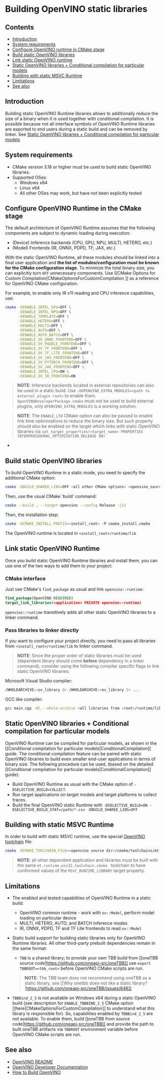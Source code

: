 # Building OpenVINO static libraries

## Contents

- [Introduction](#introduction)
- [System requirements](#system-requirements)
- [Configure OpenVINO runtime in CMake stage](#configure-openvino-runtime-in-cmake-stage)
- [Build static OpenVINO libraries](#build-static-openvino-libraries)
- [Link static OpenVINO runtime](#link-static-openvino-runtime)
- [Static OpenVINO libraries + Conditional compilation for particular models](#static-openvino-libraries--conditional-compilation-for-particular-models)
- [Building with static MSVC Runtime](#building-with-static-msvc-runtime)
- [Limitations](#limitations)
- [See also](#see-also)

## Introduction

Building static OpenVINO Runtime libraries allows to additionally reduce the size of a binary when it is used together with conditional compilation.
It is possible because not all interface symbols of OpenVINO Runtime libraries are exported to end users during a static build and can be removed by linker. See [Static OpenVINO libraries + Conditional compilation for particular models](#static-openvino-libraries--conditional-compilation-for-particular-models)

## System requirements

* CMake version 3.18 or higher must be used to build static OpenVINO libraries.
* Supported OSes:
    * Windows x64
    * Linux x64
    * All other OSes may work, but have not been explicitly tested

## Configure OpenVINO Runtime in the CMake stage

The default architecture of OpenVINO Runtime assumes that the following components are subject to dynamic loading during execution:
* (Device) Inference backends (CPU, GPU, NPU, MULTI, HETERO, etc.)
* (Model) Frontends (IR, ONNX, PDPD, TF, JAX, etc.)

With the static OpenVINO Runtime, all these modules should be linked into a final user application and **the list of modules/configuration must be known for the CMake configuration stage**. To minimize the total binary size, you can explicitly turn `OFF` unnecessary components. Use [[CMake Options for Custom Compilation|CMakeOptionsForCustomCompilation ]] as a reference for OpenVINO CMake configuration.

For example, to enable only IR v11 reading and CPU inference capabilities, use:
```sh
cmake -DENABLE_INTEL_GPU=OFF \
      -DENABLE_INTEL_NPU=OFF \
      -DENABLE_TEMPLATE=OFF \
      -DENABLE_HETERO=OFF \
      -DENABLE_MULTI=OFF \
      -DENABLE_AUTO=OFF \
      -DENABLE_AUTO_BATCH=OFF \
      -DENABLE_OV_ONNX_FRONTEND=OFF \
      -DENABLE_OV_PADDLE_FRONTEND=OFF \
      -DENABLE_OV_TF_FRONTEND=OFF \
      -DENABLE_OV_TF_LITE_FRONTEND=OFF \
      -DENABLE_OV_JAX_FRONTEND=OFF \
      -DENABLE_OV_PYTORCH_FRONTEND=OFF \
      -DENABLE_OV_JAX_FRONTEND=OFF \
      -DENABLE_INTEL_CPU=ON \
      -DENABLE_OV_IR_FRONTEND=ON
```

> **NOTE**: Inference backends located in external repositories can also be used in a static build. Use `-DOPENVINO_EXTRA_MODULES=<path to external plugin root>` to enable them. `OpenVINODeveloperPackage.cmake` must not be used to build external plugins, only `OPENVINO_EXTRA_MODULES` is a working solution.

> **NOTE**: The `ENABLE_LTO` CMake option can also be passed to enable link time optimizations to reduce the binary size. But such property should also be enabled on the target which links with static OpenVINO libraries via `set_target_properties(<target_name> PROPERTIES INTERPROCEDURAL_OPTIMIZATION_RELEASE ON)`
-
## Build static OpenVINO libraries

To build OpenVINO Runtime in a static mode, you need to specify the additional CMake option:

```sh
cmake -DBUILD_SHARED_LIBS=OFF <all other CMake options> <openvino_sources root>
```

Then, use the usual CMake 'build' command:

```sh
cmake --build . --target openvino --config Release -j12
```

Then, the installation step:

```sh
cmake -DCMAKE_INSTALL_PREFIX=<install_root> -P cmake_install.cmake
```

The OpenVINO runtime is located in `<install_root>/runtime/lib`

## Link static OpenVINO Runtime

Once you build static OpenVINO Runtime libraries and install them, you can use one of the two ways to add them to your project:

### CMake interface

Just use CMake's `find_package` as usual and link `openvino::runtime`:

```cmake
find_package(OpenVINO REQUIRED)
target_link_libraries(<application> PRIVATE openvino::runtime)
```

`openvino::runtime` transitively adds all other static OpenVINO libraries to a linker command.

### Pass libraries to linker directly

If you want to configure your project directly, you need to pass all libraries from `<install_root>/runtime/lib` to linker command.

> **NOTE**: Since the proper order of static libraries must be used (dependent library should come **before** dependency in a linker command), consider using the following compiler specific flags to link static OpenVINO libraries:

Microsoft Visual Studio compiler:
```sh
/WHOLEARCHIVE:<ov_library 0> /WHOLEARCHIVE:<ov_library 1> ...
```

GCC like compiler:
```sh
gcc main.cpp -Wl,--whole-archive <all libraries from <root>/runtime/lib> > -Wl,--no-whole-archive -o a.out
```

## Static OpenVINO libraries + Conditional compilation for particular models

OpenVINO Runtime can be compiled for particular models, as shown in the [[Conditional compilation for particular models|ConditionalCompilation]] guide.
The conditional compilation feature can be paired with static OpenVINO libraries to build even smaller end-user applications in terms of binary size. The following procedure can be used, (based on the detailed [[Conditional compilation for particular models|ConditionalCompilation]] guide):

* Build OpenVINO Runtime as usual with the CMake option of `-DSELECTIVE_BUILD=COLLECT`.
* Run target applications on target models and target platforms to collect traces.
* Build the final OpenVINO static Runtime with `-DSELECTIVE_BUILD=ON -DSELECTIVE_BUILD_STAT=/path/*.csv -DBUILD_SHARED_LIBS=OFF`

## Building with static MSVC Runtime

In order to build with static MSVC runtime, use the special [OpenVINO toolchain](https://github.com/openvinotoolkit/openvino/blob/releases/2024/6/cmake/toolchains/mt.runtime.win32.toolchain.cmake) file:

```sh
cmake -DCMAKE_TOOLCHAIN_FILE=<openvino source dir>/cmake/toolchains/mt.runtime.win32.toolchain.cmake <other options>
```

> **NOTE**: all other dependent application and libraries must be built with the same `mt.runtime.win32.toolchain.cmake ` toolchain to have conformed values of the `MSVC_RUNTIME_LIBRARY` target property.

## Limitations

* The enabled and tested capabilities of OpenVINO Runtime in a static build:
    * OpenVINO common runtime - work with `ov::Model`, perform model loading on particular device
    * MULTI, HETERO, AUTO, and BATCH inference modes
    * IR, ONNX, PDPD, TF and TF Lite frontends to read `ov::Model`
* Static build support for building static libraries only for OpenVINO Runtime libraries. All other third-party prebuilt dependencies remain in the same format:
    * `TBB` is a shared library; to provide your own TBB build from [[oneTBB source code|https://github.com/oneapi-src/oneTBB]] use `export TBBROOT=<tbb_root>` before OpenVINO CMake scripts are run.

    > **NOTE**: The TBB team does not recommend using oneTBB as a static library, see [[Why onetbb does not like a static library?|https://github.com/oneapi-src/oneTBB/issues/646]]

* `TBBBind_2_5` is not available on Windows x64 during a static OpenVINO build (see description for `ENABLE_TBBBIND_2_5` CMake option [[here|CMakeOptionsForCustomCompilation]] to understand what this library is responsible for). So, capabilities enabled by `TBBBind_2_5` are not available. To enable them, build [[oneTBB from source code|https://github.com/oneapi-src/oneTBB]] and provide the path to built oneTBB artifacts via `TBBROOT` environment variable before OpenVINO CMake scripts are run.

## See also

 * [OpenVINO README](../../README.md)
 * [OpenVINO Developer Documentation](index.md)
 * [How to Build OpenVINO](build.md)
